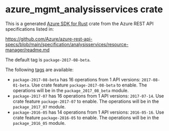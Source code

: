 # azure_mgmt_analysisservices crate

This is a generated [Azure SDK for Rust](https://github.com/Azure/azure-sdk-for-rust) crate from the Azure REST API specifications listed in:

https://github.com/Azure/azure-rest-api-specs/blob/main/specification/analysisservices/resource-manager/readme.md

The default tag is `package-2017-08-beta`.

The following [tags](https://github.com/Azure/azure-sdk-for-rust/blob/main/services/tags.md) are available:

- `package-2017-08-beta` has 16 operations from 1 API versions: `2017-08-01-beta`. Use crate feature `package-2017-08-beta` to enable. The operations will be in the `package_2017_08_beta` module.
- `package-2017-07` has 16 operations from 1 API versions: `2017-07-14`. Use crate feature `package-2017-07` to enable. The operations will be in the `package_2017_07` module.
- `package-2016-05` has 14 operations from 1 API versions: `2016-05-16`. Use crate feature `package-2016-05` to enable. The operations will be in the `package_2016_05` module.